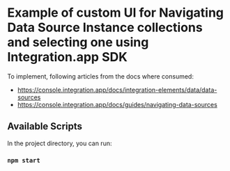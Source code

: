 # Example of custom UI for Navigating Data Source Instance collections and selecting one using Integration.app SDK

To implement, following articles from the docs where consumed:
 - https://console.integration.app/docs/integration-elements/data/data-sources
 - https://console.integration.app/docs/guides/navigating-data-sources


## Available Scripts

In the project directory, you can run:

### `npm start`
